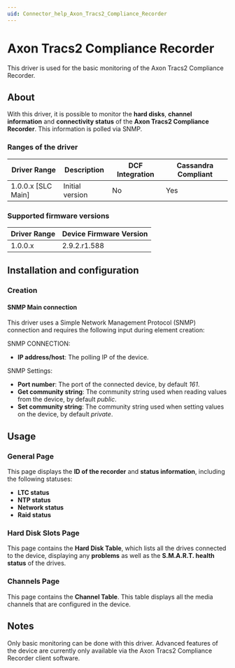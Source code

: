 ```yaml
---
uid: Connector_help_Axon_Tracs2_Compliance_Recorder
---
```


# Axon Tracs2 Compliance Recorder

This driver is used for the basic monitoring of the Axon Tracs2 Compliance Recorder.

## About

With this driver, it is possible to monitor the **hard disks**, **channel information** and **connectivity status** of the **Axon Tracs2 Compliance Recorder**. This information is polled via SNMP.

### Ranges of the driver

| **Driver Range**     | **Description** | **DCF Integration** | **Cassandra Compliant** |
|----------------------|-----------------|---------------------|-------------------------|
| 1.0.0.x \[SLC Main\] | Initial version | No                  | Yes                     |

### Supported firmware versions

| **Driver Range** | **Device Firmware Version** |
|------------------|-----------------------------|
| 1.0.0.x          | 2.9.2.r1.588                |

## Installation and configuration

### Creation

#### SNMP Main connection

This driver uses a Simple Network Management Protocol (SNMP) connection and requires the following input during element creation:

SNMP CONNECTION:

- **IP address/host**: The polling IP of the device.

SNMP Settings:

- **Port number**: The port of the connected device, by default *161*.
- **Get community string**: The community string used when reading values from the device, by default *public*.
- **Set community string**: The community string used when setting values on the device, by default *private*.

## Usage

### General Page

This page displays the **ID of the recorder** and **status information**, including the following statuses:

- **LTC status**
- **NTP status**
- **Network status**
- **Raid status**

### Hard Disk Slots Page

This page contains the **Hard Disk Table**, which lists all the drives connected to the device, displaying any **problems** as well as the **S.M.A.R.T. health status** of the drives.

### Channels Page

This page contains the **Channel Table**. This table displays all the media channels that are configured in the device.

## Notes

Only basic monitoring can be done with this driver. Advanced features of the device are currently only available via the Axon Tracs2 Compliance Recorder client software.
